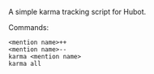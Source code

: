 A simple karma tracking script for Hubot.

Commands:

    <mention name>++
    <mention name>--
    karma <mention name>
    karma all
